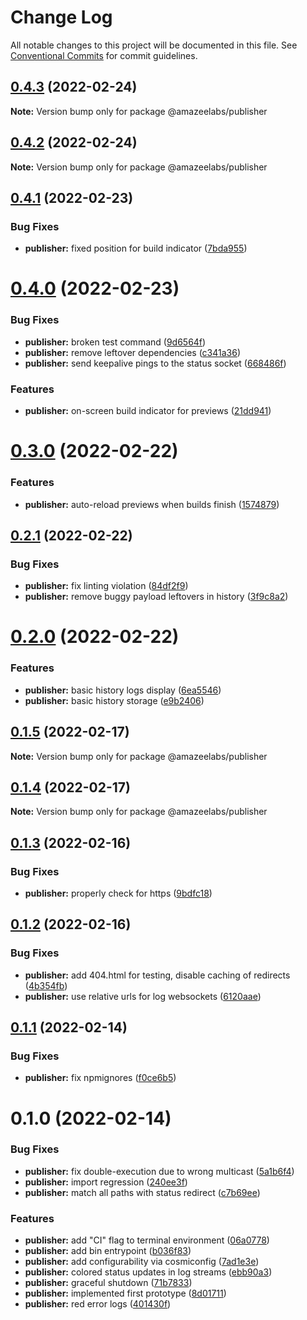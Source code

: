 # Change Log

All notable changes to this project will be documented in this file.
See [Conventional Commits](https://conventionalcommits.org) for commit guidelines.

## [0.4.3](https://github.com/AmazeeLabs/silverback-mono/compare/@amazeelabs/publisher@0.4.2...@amazeelabs/publisher@0.4.3) (2022-02-24)

**Note:** Version bump only for package @amazeelabs/publisher





## [0.4.2](https://github.com/AmazeeLabs/silverback-mono/compare/@amazeelabs/publisher@0.4.1...@amazeelabs/publisher@0.4.2) (2022-02-24)

**Note:** Version bump only for package @amazeelabs/publisher





## [0.4.1](https://github.com/AmazeeLabs/silverback-mono/compare/@amazeelabs/publisher@0.4.0...@amazeelabs/publisher@0.4.1) (2022-02-23)


### Bug Fixes

* **publisher:** fixed position for build indicator ([7bda955](https://github.com/AmazeeLabs/silverback-mono/commit/7bda955c6475440900e88a965b6b0ad0f91a6bc0))





# [0.4.0](https://github.com/AmazeeLabs/silverback-mono/compare/@amazeelabs/publisher@0.3.0...@amazeelabs/publisher@0.4.0) (2022-02-23)


### Bug Fixes

* **publisher:** broken test command ([9d6564f](https://github.com/AmazeeLabs/silverback-mono/commit/9d6564f1faa1aa99659d4badfbaa867063222ea2))
* **publisher:** remove leftover dependencies ([c341a36](https://github.com/AmazeeLabs/silverback-mono/commit/c341a368e82943128f748ae497ddacce3eb97d81))
* **publisher:** send keepalive pings to the status socket ([668486f](https://github.com/AmazeeLabs/silverback-mono/commit/668486fdc20b0b6ef7e6903b1c4977f0652e2d1f))


### Features

* **publisher:** on-screen build indicator for previews ([21dd941](https://github.com/AmazeeLabs/silverback-mono/commit/21dd9410b91eb47f13c34cf30035997b7a00ba10))





# [0.3.0](https://github.com/AmazeeLabs/silverback-mono/compare/@amazeelabs/publisher@0.2.1...@amazeelabs/publisher@0.3.0) (2022-02-22)


### Features

* **publisher:** auto-reload previews when builds finish ([1574879](https://github.com/AmazeeLabs/silverback-mono/commit/1574879a584b8ce4448b8072a67d9f9e9fef9e49))





## [0.2.1](https://github.com/AmazeeLabs/silverback-mono/compare/@amazeelabs/publisher@0.2.0...@amazeelabs/publisher@0.2.1) (2022-02-22)


### Bug Fixes

* **publisher:** fix linting violation ([84df2f9](https://github.com/AmazeeLabs/silverback-mono/commit/84df2f9b8e00f345c7cffe069adac0557e485be4))
* **publisher:** remove buggy payload leftovers in history ([3f9c8a2](https://github.com/AmazeeLabs/silverback-mono/commit/3f9c8a2928a3e129730807788864e7b4026b85ad))





# [0.2.0](https://github.com/AmazeeLabs/silverback-mono/compare/@amazeelabs/publisher@0.1.5...@amazeelabs/publisher@0.2.0) (2022-02-22)


### Features

* **publisher:** basic history logs display ([6ea5546](https://github.com/AmazeeLabs/silverback-mono/commit/6ea55461f071b81030002586b8634026b9f05fc9))
* **publisher:** basic history storage ([e9b2406](https://github.com/AmazeeLabs/silverback-mono/commit/e9b24066741f7d17b2c7c49f24d7db387e9e0d3c))





## [0.1.5](https://github.com/AmazeeLabs/silverback-mono/compare/@amazeelabs/publisher@0.1.4...@amazeelabs/publisher@0.1.5) (2022-02-17)

**Note:** Version bump only for package @amazeelabs/publisher





## [0.1.4](https://github.com/AmazeeLabs/silverback-mono/compare/@amazeelabs/publisher@0.1.3...@amazeelabs/publisher@0.1.4) (2022-02-17)

**Note:** Version bump only for package @amazeelabs/publisher





## [0.1.3](https://github.com/AmazeeLabs/silverback-mono/compare/@amazeelabs/publisher@0.1.2...@amazeelabs/publisher@0.1.3) (2022-02-16)


### Bug Fixes

* **publisher:** properly check for https ([9bdfc18](https://github.com/AmazeeLabs/silverback-mono/commit/9bdfc1812435e6b11f077988e0449317882aa9e6))





## [0.1.2](https://github.com/AmazeeLabs/silverback-mono/compare/@amazeelabs/publisher@0.1.1...@amazeelabs/publisher@0.1.2) (2022-02-16)


### Bug Fixes

* **publisher:** add 404.html for testing, disable caching of redirects ([4b354fb](https://github.com/AmazeeLabs/silverback-mono/commit/4b354fb6f4afda9cb8aa66d9e39e38813c8f9746))
* **publisher:** use relative urls for log websockets ([6120aae](https://github.com/AmazeeLabs/silverback-mono/commit/6120aae3bd9da3413b52bec9944b42c96346ef9a))





## [0.1.1](https://github.com/AmazeeLabs/silverback-mono/compare/@amazeelabs/publisher@0.1.0...@amazeelabs/publisher@0.1.1) (2022-02-14)


### Bug Fixes

* **publisher:** fix npmignores ([f0ce6b5](https://github.com/AmazeeLabs/silverback-mono/commit/f0ce6b5dc94e2eb1f9ca415817e78ea2605a0371))





# 0.1.0 (2022-02-14)


### Bug Fixes

* **publisher:** fix double-execution due to wrong multicast ([5a1b6f4](https://github.com/AmazeeLabs/silverback-mono/commit/5a1b6f479ba4c87733a91ac3d6d4d1f02b6096ad))
* **publisher:** import regression ([240ee3f](https://github.com/AmazeeLabs/silverback-mono/commit/240ee3f4ac8f259d08d355370747f66b989f9d42))
* **publisher:** match all paths with status redirect ([c7b69ee](https://github.com/AmazeeLabs/silverback-mono/commit/c7b69ee185b848c1df27afd47b6089e66fffc4ed))


### Features

* **publisher:** add "CI" flag to terminal environment ([06a0778](https://github.com/AmazeeLabs/silverback-mono/commit/06a0778700a8123079cf041815c20bb34bc5c774))
* **publisher:** add bin entrypoint ([b036f83](https://github.com/AmazeeLabs/silverback-mono/commit/b036f83672e2951757dae7d63a9c0b208002b253))
* **publisher:** add configurability via cosmiconfig ([7ad1e3e](https://github.com/AmazeeLabs/silverback-mono/commit/7ad1e3efaa0286feb3ffcc73911eab9976c1a1a5))
* **publisher:** colored status updates in log streams ([ebb90a3](https://github.com/AmazeeLabs/silverback-mono/commit/ebb90a3e86b94d2db0e75af72bd226129a0ad6b4))
* **publisher:** graceful shutdown ([71b7833](https://github.com/AmazeeLabs/silverback-mono/commit/71b7833ef9cc8fe21926efa64a7066dd57d37f97))
* **publisher:** implemented first prototype ([8d01711](https://github.com/AmazeeLabs/silverback-mono/commit/8d01711dd007555abf220ce7a43d85c4c4178407))
* **publisher:** red error logs ([401430f](https://github.com/AmazeeLabs/silverback-mono/commit/401430f76a7ee1e0ed5a35950ba495124c44b94d))

